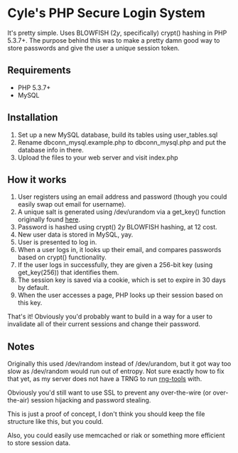 # Cyle's PHP Secure Login System

It's pretty simple. Uses BLOWFISH ($2y$, specifically) crypt() hashing in PHP 5.3.7+. The purpose behind this was to make a pretty damn good way to store passwords and give the user a unique session token.

## Requirements

- PHP 5.3.7+
- MySQL

## Installation

1. Set up a new MySQL database, build its tables using user_tables.sql
1. Rename dbconn_mysql.example.php to dbconn_mysql.php and put the database info in there.
1. Upload the files to your web server and visit index.php

## How it works

1. User registers using an email address and password (though you could easily swap out email for username).
1. A unique salt is generated using /dev/urandom via a get_key() function originally found [here](http://stackoverflow.com/questions/637278/what-is-the-best-way-to-generate-a-random-key-within-php).
1. Password is hashed using crypt() $2y$ BLOWFISH hashing, at 12 cost.
1. New user data is stored in MySQL, yay.
1. User is presented to log in.
1. When a user logs in, it looks up their email, and compares passwords based on crypt() functionality.
1. If the user logs in successfully, they are given a 256-bit key (using get_key(256)) that identifies them.
1. The session key is saved via a cookie, which is set to expire in 30 days by default.
1. When the user accesses a page, PHP looks up their session based on this key.

That's it! Obviously you'd probably want to build in a way for a user to invalidate all of their current sessions and change their password.

## Notes

Originally this used /dev/random instead of /dev/urandom, but it got way too slow as /dev/random would run out of entropy. Not sure exactly how to fix that yet, as my server does not have a TRNG to run [rng-tools](http://www.gnu.org/software/hurd/user/tlecarrour/rng-tools.html) with.

Obviously you'd still want to use SSL to prevent any over-the-wire (or over-the-air) session hijacking and password stealing.

This is just a proof of concept, I don't think you should keep the file structure like this, but you could.

Also, you could easily use memcached or riak or something more efficient to store session data.